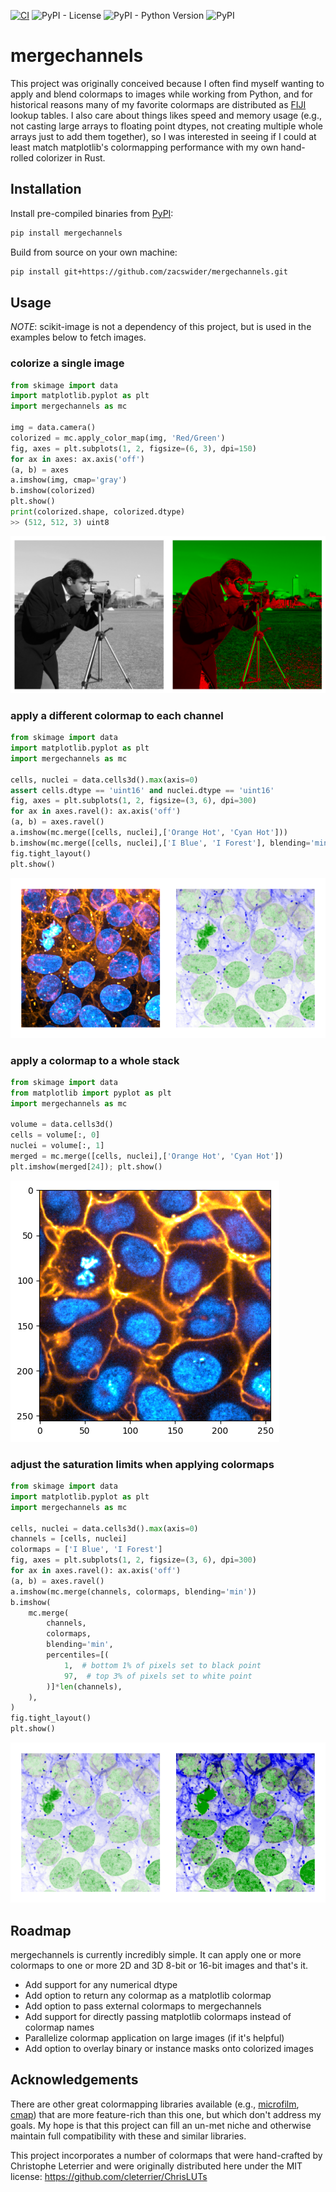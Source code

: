 [![CI](https://github.com/zacswider/mergechannels/actions/workflows/CI.yml/badge.svg)](https://github.com/zacswider/mergechannels/actions/workflows/CI.yml)
![PyPI - License](https://img.shields.io/pypi/l/mergechannels)
![PyPI - Python Version](https://img.shields.io/pypi/pyversions/mergechannels)
![PyPI](https://img.shields.io/pypi/v/mergechannels)

# mergechannels

This project was originally conceived because I often find myself wanting to apply and blend colormaps to images while working from Python, and for historical reasons many of my favorite colormaps are distributed as [FIJI](https://imagej.net/software/fiji/) lookup tables. I also care about things likes speed and memory usage (e.g., not casting large arrays to floating point dtypes, not creating multiple whole arrays just to add them together), so I was interested in seeing if I could at least match matplotlib's colormapping performance with my own hand-rolled colorizer in Rust.



## Installation

Install pre-compiled binaries from [PyPI](https://pypi.org/project/mergechannels/):
```bash
pip install mergechannels
```

Build from source on your own machine:
```bash
pip install git+https://github.com/zacswider/mergechannels.git
```

## Usage
*NOTE*: scikit-image is not a dependency of this project, but is used in the examples below to fetch images.

### colorize a single image

```python
from skimage import data
import matplotlib.pyplot as plt
import mergechannels as mc

img = data.camera()
colorized = mc.apply_color_map(img, 'Red/Green')
fig, axes = plt.subplots(1, 2, figsize=(6, 3), dpi=150)
for ax in axes: ax.axis('off')
(a, b) = axes
a.imshow(img, cmap='gray')
b.imshow(colorized)
plt.show()
print(colorized.shape, colorized.dtype)
>> (512, 512, 3) uint8
```
![colorize a single image](https://raw.githubusercontent.com/zacswider/README_Images/main/camera_red-green.png)


### apply a different colormap to each channel
```python
from skimage import data
import matplotlib.pyplot as plt
import mergechannels as mc

cells, nuclei = data.cells3d().max(axis=0)
assert cells.dtype == 'uint16' and nuclei.dtype == 'uint16'
fig, axes = plt.subplots(1, 2, figsize=(3, 6), dpi=300)
for ax in axes.ravel(): ax.axis('off')
(a, b) = axes.ravel()
a.imshow(mc.merge([cells, nuclei],['Orange Hot', 'Cyan Hot']))
b.imshow(mc.merge([cells, nuclei],['I Blue', 'I Forest'], blending='min'))
fig.tight_layout()
plt.show()
```
![max and min multicolor blending](https://raw.githubusercontent.com/zacswider/README_Images/main/overlay_normal_and_inverted.png)

### apply a colormap to a whole stack
```python
from skimage import data
from matplotlib import pyplot as plt
import mergechannels as mc

volume = data.cells3d()
cells = volume[:, 0]
nuclei = volume[:, 1]
merged = mc.merge([cells, nuclei],['Orange Hot', 'Cyan Hot'])
plt.imshow(merged[24]); plt.show()
```
![colorize a whole stack of images](https://raw.githubusercontent.com/zacswider/README_Images/main/merged_stacks.png)

### adjust the saturation limits when applying colormaps
``` python
from skimage import data
import matplotlib.pyplot as plt
import mergechannels as mc

cells, nuclei = data.cells3d().max(axis=0)
channels = [cells, nuclei]
colormaps = ['I Blue', 'I Forest']
fig, axes = plt.subplots(1, 2, figsize=(3, 6), dpi=300)
for ax in axes.ravel(): ax.axis('off')
(a, b) = axes.ravel()
a.imshow(mc.merge(channels, colormaps, blending='min'))
b.imshow(
    mc.merge(
        channels,
        colormaps,
        blending='min',
        percentiles=[(
            1,  # bottom 1% of pixels set to black point
            97,  # top 3% of pixels set to white point
        )]*len(channels),
    ),
)
fig.tight_layout()
plt.show()
```
![adjust saturation limits](https://raw.githubusercontent.com/zacswider/README_Images/main/adjust_sat_lims.png)


## Roadmap
mergechannels is currently incredibly simple. It can apply one or more colormaps to one or more 2D and 3D 8-bit or 16-bit images and that's it.
- Add support for any numerical dtype
- Add option to return any colormap as a matplotlib colormap
- Add option to pass external colormaps to mergechannels
- Add support for directly passing matplotlib colormaps instead of colormap names
- Parallelize colormap application on large images (if it's helpful)
- Add option to overlay binary or instance masks onto colorized images

## Acknowledgements

There are other great colormapping libraries available (e.g., [microfilm](https://github.com/guiwitz/microfilm), [cmap](https://github.com/pyapp-kit/cmap)) that are more feature-rich than this one, but which don't address my goals. My hope is that this project can fill an un-met niche and otherwise maintain full compatibility with these and similar libraries.

This project incorporates a number of colormaps that were hand-crafted by Christophe Leterrier and were originally distributed here under the MIT license: https://github.com/cleterrier/ChrisLUTs
